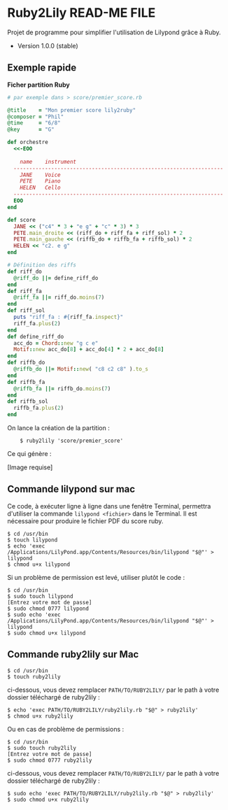 Ruby2Lily READ-ME FILE
======================

Projet de programme pour simplifier l'utilisation de Lilypond grâce à Ruby.

- Version 1.0.0 (stable)

Exemple rapide
---------------

**Ficher partition Ruby**

```ruby
# par exemple dans > score/premier_score.rb

@title    = "Mon premier score lily2ruby"
@composer = "Phil"
@time     = "6/8"
@key      = "G"

def orchestre
  <<-EOO
    
    name    instrument
  -------------------------------------------------------------------
    JANE    Voice
    PETE    Piano
    HELEN   Cello
  -------------------------------------------------------------------
  EOO
end

def score
  JANE << ("c4" * 3 + "e g" + "c" * 3) * 3
  PETE.main_droite << (riff_do + riff_fa + riff_sol) * 2
  PETE.main_gauche << (riffb_do + riffb_fa + riffb_sol) * 2
  HELEN << "c2. e g"
end

# Définition des riffs
def riff_do
  @riff_do ||= define_riff_do
end
def riff_fa
  @riff_fa ||= riff_do.moins(7)
end
def riff_sol
  puts "riff_fa : #{riff_fa.inspect}"
  riff_fa.plus(2)
end
def define_riff_do
  acc_do = Chord::new "g c e"
  Motif::new acc_do[8] + acc_do[4] * 2 + acc_do[8]
end
def riffb_do
  @riffb_do ||= Motif::new( "c8 c2 c8" ).to_s
end
def riffb_fa
  @riffb_fa ||= riffb_do.moins(7)
end
def riffb_sol
  riffb_fa.plus(2)
end
```

On lance la création de la partition :

```
    $ ruby2lily 'score/premier_score'
```

Ce qui génère :

\[Image requise]

Commande lilypond sur mac
--------------------------

Ce code, à exécuter ligne à ligne dans une fenêtre Terminal, permettra d'utiliser la commande `lilypond <fichier>` dans le Terminal. Il est nécessaire pour produire le fichier PDF du score ruby.

    $ cd /usr/bin
    $ touch lilypond
    $ echo 'exec /Applications/LilyPond.app/Contents/Resources/bin/lilypond "$@"' > lilypond
    $ chmod u+x lilypond

Si un problème de permission est levé, utiliser plutôt le code :

    $ cd /usr/bin
    $ sudo touch lilypond
    [Entrez votre mot de passe]
    $ sudo chmod 0777 lilypond
    $ sudo echo 'exec /Applications/LilyPond.app/Contents/Resources/bin/lilypond "$@"' > lilypond
    $ sudo chmod u+x lilypond


Commande ruby2lily sur Mac
---------------------------

    $ cd /usr/bin
    $ touch ruby2lily

ci-dessous, vous devez remplacer `PATH/TO/RUBY2LILY/` par le path à votre dossier téléchargé de ruby2lily :

    $ echo 'exec PATH/TO/RUBY2LILY/ruby2lily.rb "$@" > ruby2lily'
    $ chmod u+x ruby2lily
    
Ou en cas de problème de permissions :

    $ cd /usr/bin
    $ sudo touch ruby2lily
    [Entrez votre mot de passe]
    $ sudo chmod 0777 ruby2lily

ci-dessous, vous devez remplacer `PATH/TO/RUBY2LILY/` par le path à votre dossier téléchargé de ruby2lily :

    $ sudo echo 'exec PATH/TO/RUBY2LILY/ruby2lily.rb "$@" > ruby2lily'
    $ sudo chmod u+x ruby2lily

